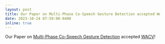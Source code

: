 ```yaml
---
layout: post
title: Our Paper on Multi-Phase Co-Speech Gesture Detection accepted WACV!
date: 2023-10-24 07:59:00-0400
inline: true
---
```

Our Paper on [Multi-Phase Co-Speech Gesture Detection](https://arxiv.org/abs/2308.10680) accepted [WACV](https://wacv2024.thecvf.com/)!
